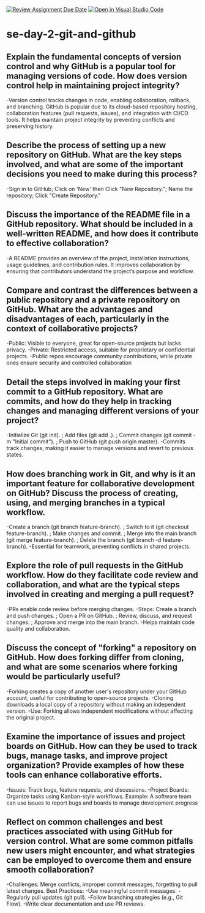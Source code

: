 [![Review Assignment Due Date](https://classroom.github.com/assets/deadline-readme-button-22041afd0340ce965d47ae6ef1cefeee28c7c493a6346c4f15d667ab976d596c.svg)](https://classroom.github.com/a/8wgCKhpZ)
[![Open in Visual Studio Code](https://classroom.github.com/assets/open-in-vscode-2e0aaae1b6195c2367325f4f02e2d04e9abb55f0b24a779b69b11b9e10269abc.svg)](https://classroom.github.com/online_ide?assignment_repo_id=18397494&assignment_repo_type=AssignmentRepo)
# se-day-2-git-and-github
## Explain the fundamental concepts of version control and why GitHub is a popular tool for managing versions of code. How does version control help in maintaining project integrity?
-Version control tracks changes in code, enabling collaboration, rollback, and branching. GitHub is popular due to its cloud-based repository hosting, collaboration features (pull requests, issues), and integration with CI/CD tools. It helps maintain project integrity by preventing conflicts and preserving history.

## Describe the process of setting up a new repository on GitHub. What are the key steps involved, and what are some of the important decisions you need to make during this process?
-Sign in to GitHub; Click on 'New' then Click "New Repository."; Name the repository; Click "Create Repository."

## Discuss the importance of the README file in a GitHub repository. What should be included in a well-written README, and how does it contribute to effective collaboration?
-A README provides an overview of the project, installation instructions, usage guidelines, and contribution rules. It improves collaboration by ensuring that contributors understand the project’s purpose and workflow.

## Compare and contrast the differences between a public repository and a private repository on GitHub. What are the advantages and disadvantages of each, particularly in the context of collaborative projects?
-Public: Visible to everyone, great for open-source projects but lacks privacy.
-Private: Restricted access, suitable for proprietary or confidential projects.
-Public repos encourage community contributions, while private ones ensure security and controlled collaboration

## Detail the steps involved in making your first commit to a GitHub repository. What are commits, and how do they help in tracking changes and managing different versions of your project?
-Initialize Git (git init). ; Add files (git add .). ; Commit changes (git commit -m "Initial commit"). ; Push to GitHub (git push origin master).
-Commits track changes, making it easier to manage versions and revert to previous states.

## How does branching work in Git, and why is it an important feature for collaborative development on GitHub? Discuss the process of creating, using, and merging branches in a typical workflow.
-Create a branch (git branch feature-branch). ; Switch to it (git checkout feature-branch). ; Make changes and commit. ; Merge into the main branch (git merge feature-branch). ; Delete the branch (git branch -d feature-branch).
-Essential for teamwork, preventing conflicts in shared projects.

## Explore the role of pull requests in the GitHub workflow. How do they facilitate code review and collaboration, and what are the typical steps involved in creating and merging a pull request?
-PRs enable code review before merging changes.
-Steps: Create a branch and push changes. ; Open a PR on GitHub. ; Review, discuss, and request changes. ; Approve and merge into the main branch.
-Helps maintain code quality and collaboration.

## Discuss the concept of "forking" a repository on GitHub. How does forking differ from cloning, and what are some scenarios where forking would be particularly useful?
-Forking creates a copy of another user's repository under your GitHub account, useful for contributing to open-source projects.
-Cloning downloads a local copy of a repository without making an independent version.
-Use: Forking allows independent modifications without affecting the original project.

## Examine the importance of issues and project boards on GitHub. How can they be used to track bugs, manage tasks, and improve project organization? Provide examples of how these tools can enhance collaborative efforts.
-Issues: Track bugs, feature requests, and discussions.
-Project Boards: Organize tasks using Kanban-style workflows.
Example: A software team can use issues to report bugs and boards to manage development progress

## Reflect on common challenges and best practices associated with using GitHub for version control. What are some common pitfalls new users might encounter, and what strategies can be employed to overcome them and ensure smooth collaboration?
-Challenges: Merge conflicts, improper commit messages, forgetting to pull latest changes.
Best Practices:
-Use meaningful commit messages.
-Regularly pull updates (git pull).
-Follow branching strategies (e.g., Git Flow).
-Write clear documentation and use PR reviews.
